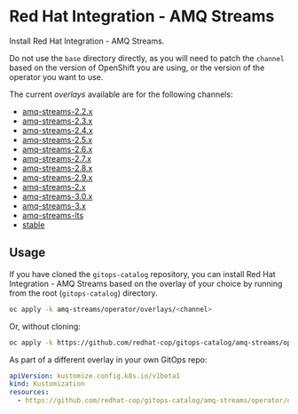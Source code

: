 # Red Hat Integration - AMQ Streams

Install Red Hat Integration - AMQ Streams.

Do not use the `base` directory directly, as you will need to patch the `channel` based on the version of OpenShift you are using, or the version of the operator you want to use.

The current *overlays* available are for the following channels:

* [amq-streams-2.2.x](operator/overlays/amq-streams-2.2.x)
* [amq-streams-2.3.x](operator/overlays/amq-streams-2.3.x)
* [amq-streams-2.4.x](operator/overlays/amq-streams-2.4.x)
* [amq-streams-2.5.x](operator/overlays/amq-streams-2.5.x)
* [amq-streams-2.6.x](operator/overlays/amq-streams-2.6.x)
* [amq-streams-2.7.x](operator/overlays/amq-streams-2.7.x)
* [amq-streams-2.8.x](operator/overlays/amq-streams-2.8.x)
* [amq-streams-2.9.x](operator/overlays/amq-streams-2.9.x)
* [amq-streams-2.x](operator/overlays/amq-streams-2.x)
* [amq-streams-3.0.x](operator/overlays/amq-streams-3.0.x)
* [amq-streams-3.x](operator/overlays/amq-streams-3.x)
* [amq-streams-lts](operator/overlays/amq-streams-lts)
* [stable](operator/overlays/stable)

## Usage

If you have cloned the `gitops-catalog` repository, you can install Red Hat Integration - AMQ Streams based on the overlay of your choice by running from the root (`gitops-catalog`) directory.

```sh
oc apply -k amq-streams/operator/overlays/<channel>
```

Or, without cloning:

```sh
oc apply -k https://github.com/redhat-cop/gitops-catalog/amq-streams/operator/overlays/<channel>
```

As part of a different overlay in your own GitOps repo:

```yaml
apiVersion: kustomize.config.k8s.io/v1beta1
kind: Kustomization
resources:
  - https://github.com/redhat-cop/gitops-catalog/amq-streams/operator/overlays/<channel>?ref=main
```
